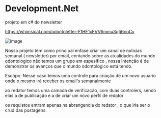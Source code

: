 # Development.Net
projeto em c# do newsletter 

https://whimsical.com/odontoletter-F1HE1xFVV6mmu3qtj6noCv

![image](https://github.com/user-attachments/assets/dcf7dbe8-5abb-4877-9852-73bd318ee13d)


Nosso projeto tem como principal enfase criar um canal de noticias semanal ( newsletter) por email, contando sobre as atualidades do mundo odontologico
não temos um grupo em espesifico , nossa intenção é de demonstrar os avanços que o mundo odontologico está tendo.

Escopo:
Nesse caso temos uma controle para criação de um novo usuario onde o mesmo irá receber os email's semanalmente

ao redator temos uma camada de verificação, com duas controlers, sendo elas a de publicação e a de criar um novo perfil de redator

os requistos entram apenas na abrangencia do redator , o que iria ser o crud das postagens.


